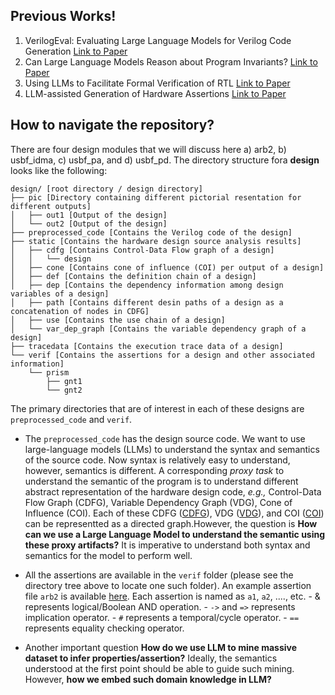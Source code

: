 ## Previous Works!

 1. VerilogEval: Evaluating Large Language Models for Verilog Code Generation [Link to Paper](https://arxiv.org/pdf/2309.07544.pdf)
 2. Can Large Language Models Reason about Program Invariants? [Link to Paper](https://openreview.net/pdf?id=mXv2aVqUGG)
 3. Using LLMs to Facilitate Formal Verification of RTL [Link to Paper](https://browse.arxiv.org/pdf/2309.09437.pdf)
 4. LLM-assisted Generation of Hardware Assertions [Link to Paper](https://arxiv.org/pdf/2306.14027.pdf)

## How to navigate the repository?
There are four design modules that we will discuss here a) arb2, b) usbf_idma, c) usbf_pa, and d) usbf_pd. The directory structure fora **design** looks like the following:

    design/ [root directory / design directory]
    ├── pic [Directory containing different pictorial resentation for different outputs]
    │   ├── out1 [Output of the design]
    │   └── out2 [Output of the design]
    ├── preprocessed_code [Contains the Verilog code of the design]
    ├── static [Contains the hardware design source analysis results]
    │   ├── cdfg [Contains Control-Data Flow graph of a design]
    │   │   └── design
    │   ├── cone [Contains cone of influence (COI) per output of a design]
    │   ├── def [Contains the definition chain of a design]
    │   ├── dep [Contains the dependency information among design variables of a design]
    │   ├── path [Contains different desin paths of a design as a concatenation of nodes in CDFG]
    │   ├── use [Contains the use chain of a design]
    │   └── var_dep_graph [Contains the variable dependency graph of a design]
    ├── tracedata [Contains the execution trace data of a design]
    └── verif [Contains the assertions for a design and other associated information]
        └── prism
            ├── gnt1
            └── gnt2

 The primary directories that are of interest in each of these designs are `preprocessed_code` and `verif`.
 

 - The `preprocessed_code` has the design source code. We want to use large-language models (LLMs) to understand the syntax and semantics of the source code. Now syntax is relatively easy to understand, however, semantics is different. A corresponding *proxy task* to understand the semantic of the program is to understand different abstract representation of the hardware design code, *e.g.,* Control-Data Flow Graph (CDFG), Variable Dependency Graph (VDG), Cone of Influence (COI). Each of these CDFG ([CDFG](arb2/static/cdfg/arb2/arb2.pdf)), VDG ([VDG](arb2/static/var_dep_graph/arb2.pdf)), and COI ([COI](arb2/static/cone/gnt1.pdf)) can be representted as a directed graph.However, the question is **How can we use a Large Language Model to understand the semantic using these proxy artifacts?** It is imperative to understand both syntax and semantics for the model to perform well.

 - All the assertions are available in the `verif` folder (please see the directory tree above to locate one such folder). An example assertion file `arb2` is available [here](arb2/verif/prism/gnt2/gnt2.gold). Each assertion is named as `a1`, `a2`, ...., etc.
       - & represents logical/Boolean AND operation.
       - `->` and `=>` represents implication operator.
       - `#` represents a temporal/cycle operator.
       - `==` represents equality checking operator.
       
- Another important question **How do we use LLM to mine massive dataset to infer properties/assertion?** Ideally, the semantics understood at the first point should be able to guide such mining. However, **how we embed such domain knowledge in LLM?**

<!--stackedit_data:
eyJoaXN0b3J5IjpbMTU0MDIxODE5Miw2Njg3ODE2MzcsLTIwNz
Q1OTc2NDMsLTE4NTc5NTc2LDE4NDU2MjI1NTRdfQ==
-->